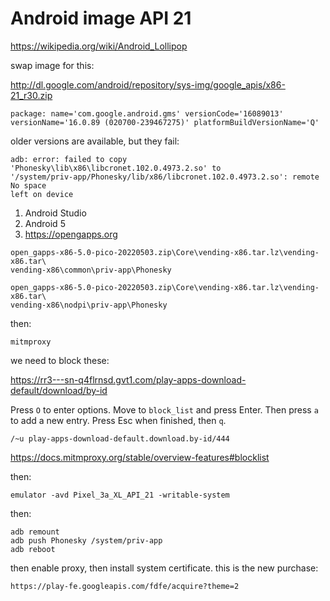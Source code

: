 # Android image API 21

<https://wikipedia.org/wiki/Android_Lollipop>

swap image for this:

<http://dl.google.com/android/repository/sys-img/google_apis/x86-21_r30.zip>

~~~
package: name='com.google.android.gms' versionCode='16089013'
versionName='16.0.89 (020700-239467275)' platformBuildVersionName='Q'
~~~

older versions are available, but they fail:

~~~
adb: error: failed to copy 'Phonesky\lib\x86\libcronet.102.0.4973.2.so' to
'/system/priv-app/Phonesky/lib/x86/libcronet.102.0.4973.2.so': remote No space
left on device
~~~

1. Android Studio
2. Android 5
3. https://opengapps.org

~~~
open_gapps-x86-5.0-pico-20220503.zip\Core\vending-x86.tar.lz\vending-x86.tar\
vending-x86\common\priv-app\Phonesky

open_gapps-x86-5.0-pico-20220503.zip\Core\vending-x86.tar.lz\vending-x86.tar\
vending-x86\nodpi\priv-app\Phonesky
~~~

then:

~~~
mitmproxy
~~~

we need to block these:

https://rr3---sn-q4flrnsd.gvt1.com/play-apps-download-default/download/by-id

Press `O` to enter options. Move to `block_list` and press Enter. Then press
`a` to add a new entry. Press Esc when finished, then `q`.

~~~
/~u play-apps-download-default.download.by-id/444
~~~

https://docs.mitmproxy.org/stable/overview-features#blocklist

then:

~~~
emulator -avd Pixel_3a_XL_API_21 -writable-system
~~~

then:

~~~
adb remount
adb push Phonesky /system/priv-app
adb reboot
~~~

then enable proxy, then install system certificate. this is the new purchase:

~~~
https://play-fe.googleapis.com/fdfe/acquire?theme=2
~~~
